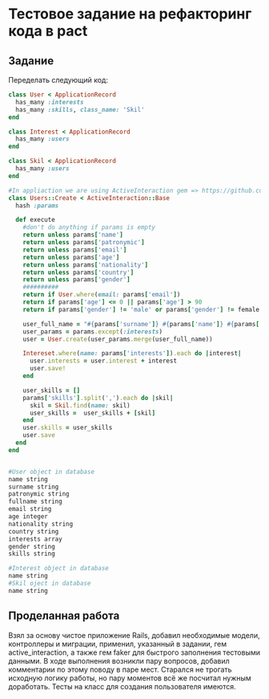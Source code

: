 # Тестовое задание на рефакторинг кода в pact

## Задание

Переделать следующий код:

```ruby
class User < ApplicationRecord
  has_many :interests
  has_many :skills, class_name: 'Skil'
end

class Interest < ApplicationRecord
  has_many :users
end

class Skil < ApplicationRecord
  has_many :users
end

#In appliaction we are using ActiveInteraction gem => https://github.com/AaronLasseigne/active_interaction
class Users::Create < ActiveInteraction::Base
  hash :params

  def execute
    #don't do anything if params is empty
    return unless params['name']
    return unless params['patronymic']
    return unless params['email']
    return unless params['age']
    return unless params['nationality']
    return unless params['country']
    return unless params['gender']
    ##########
    return if User.where(email: params['email'])
    return if params['age'] <= 0 || params['age'] > 90
    return if params['gender'] != 'male' or params['gender'] != female

    user_full_name = "#{params['surname']} #{params['name']} #{params['patronymic']}"
    user_params = params.except(:interests)
    user = User.create(user_params.merge(user_full_name))

    Intereset.where(name: params['interests']).each do |interest|
      user.interests = user.interest + interest
      user.save!
    end

    user_skills = []
    params['skills'].split(',').each do |skil|
      skil = Skil.find(name: skil)
      user_skills =  user_skills + [skil]
    end
    user.skills = user_skills
    user.save
  end
end


#User object in database
name string
surname string
patronymic string
fullname string
email string
age integer
nationality string
country string
interests array
gender string
skills string

#Interest object in database
name string
#Skil oject in database
name string
```

## Проделанная работа

Взял за основу чистое приложение Rails, добавил необходимые модели, контроллеры и миграции, применил, указанный в задании, 
гем active_interaction, а также гем faker для быстрого заполнения тестовыми данными. 
В ходе выполнения возникли пару вопросов, добавил комментарии по этому поводу в паре мест. Старался не трогать исходную
логику работы, но пару моментов всё же посчитал нужным доработать. Тесты на класс для создания пользователя имеются.
